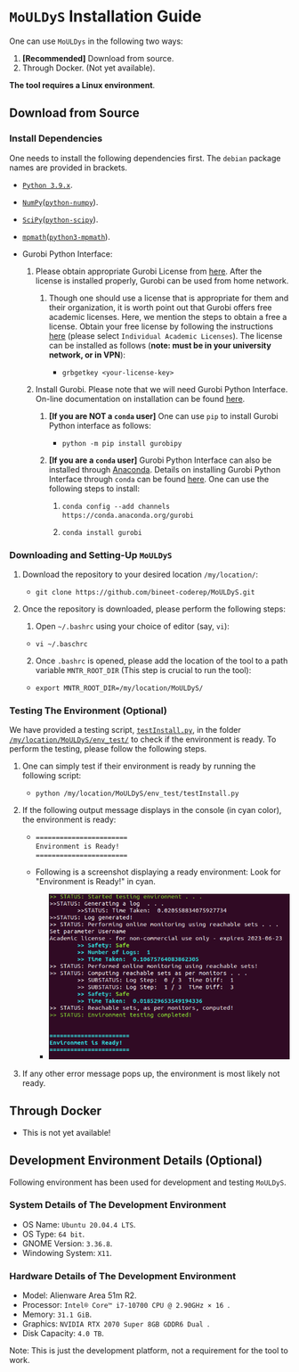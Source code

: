 # `MoULDyS` Installation Guide

One can use `MoULDys` in the following two ways:

1. **[Recommended]** Download from source.
2. Through Docker. (Not yet available).

**The tool requires a Linux environment**. 

## Download from Source

### Install Dependencies

One needs to install the following dependencies first. The `debian` package names are provided in brackets.

- [`Python 3.9.x`](https://www.python.org/).

- [`NumPy`](https://numpy.org/)([`python-numpy`](https://packages.debian.org/search?keywords=python-numpy)).

- [`SciPy`](https://scipy.org/)([`python-scipy`](https://packages.debian.org/search?keywords=python-scipy)).

- [`mpmath`](https://mpmath.org/)([`python3-mpmath`](https://packages.debian.org/search?keywords=python3-mpmath)).

- Gurobi Python Interface:
  1. Please obtain appropriate Gurobi License from [here](http://www.gurobi.com/downloads/licenses/license-center). After the license is installed properly, Gurobi can be used from home network.
  
     1. Though one should use a license that is appropriate for them and their organization, it is worth point out that Gurobi offers free academic licenses. Here, we mention the steps to obtain a free a license. Obtain your free license by following the instructions [here](https://www.gurobi.com/academia/academic-program-and-licenses/) (please select `Individual Academic Licenses`). The license can be installed as follows (**note: must be in your university network, or in VPN**):
  
        * ```shell
          grbgetkey <your-license-key>
          ```
  
  2. Install Gurobi. Please note that we will need Gurobi Python Interface. On-line documentation on installation can be found [here](https://www.gurobi.com/documentation/9.5/quickstart_linux/cs_using_pip_to_install_gr.html). 
  
     1. **[If you are NOT a `conda` user]** One can use `pip` to install Gurobi Python interface as follows:
  
        * ```shell
          python -m pip install gurobipy
          ```
  
     2. **[If you are a `conda` user]** Gurobi Python Interface can also be installed through [Anaconda](https://www.anaconda.com/). Details on installing Gurobi Python Interface through `conda` can be found [here](https://www.gurobi.com/documentation/9.5/quickstart_mac/cs_anaconda_and_grb_conda_.html). One can use the following steps to install:
  
        1. ```shell
           conda config --add channels https://conda.anaconda.org/gurobi
           ```
  
        2. ```shell
           conda install gurobi
           ```

### Downloading and Setting-Up `MoULDyS`

1. Download the repository to your desired location `/my/location/`:

   * ```shell
     git clone https://github.com/bineet-coderep/MoULDyS.git
     ```

2. Once the repository is downloaded, please perform the following steps:

   1. Open `~/.bashrc` using your choice of editor (say, `vi`):

     * ```shell
       vi ~/.baschrc
       ```

   2. Once `.bashrc` is opened, please add the location of the tool to a path variable `MNTR_ROOT_DIR` (This step is crucial to run the tool):

     * ```shell
       export MNTR_ROOT_DIR=/my/location/MoULDyS/
       ```


### Testing The Environment (Optional)

We have provided a testing script, [`testInstall.py`](https://github.com/bineet-coderep/MoULDyS/blob/main/env_test/testInstall.py), in the folder [`/my/location/MoULDyS/env_test/`](https://github.com/bineet-coderep/MoULDyS/tree/main/env_test) to check if the environment is ready. To perform the testing, please follow the following steps.

1. One can simply test if their environment is ready by running the following script:

   * ```shell
     python /my/location/MoULDyS/env_test/testInstall.py
     ```

2. If the following output message displays in the console (in cyan color), the environment is ready:

   * ```shell
     =======================
     Environment is Ready!
     =======================
     ```

   * Following is a screenshot displaying a ready environment: Look for "Environment is Ready!" in cyan.

     * ![test_env_op](test_env_op.png)

3. If any other error message pops up, the environment is most likely not ready.

## Through Docker

* This is not yet available!

## Development Environment Details (Optional)

Following environment has been used for development and testing `MoULDyS`.

### System Details of The Development Environment 

* OS Name: `Ubuntu 20.04.4 LTS`.
* OS Type: `64 bit`.
* GNOME Version: `3.36.8`.
* Windowing System: `X11`.

### Hardware Details of The Development Environment 

* Model: Alienware Area 51m R2.
* Processor: `Intel® Core™ i7-10700 CPU @ 2.90GHz × 16 `.
* Memory: `31.1 GiB`.
* Graphics: `NVIDIA RTX 2070 Super 8GB GDDR6 Dual `.
* Disk Capacity: `4.0 TB`.

Note: This is just the development platform, not a requirement for the tool to work.
